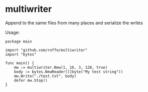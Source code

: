 # multiwriter

Append to the same files from many places and serialize the writes

Usage:

```golang
package main

import "github.com/roffe/multiwriter"
import "bytes"

func main() {
    mw := multiwriter.New(1, 16, 3, 128, true)
    body := bytes.NewReader([]byte("My test string"))
    mw.Write("./test.txt", body)
    defer mw.Stop()
}
```
